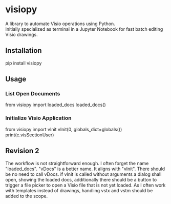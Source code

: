 # visiopy

A library to automate Visio operations using Python.  
Initially specialized as terminal in a Jupyter Notebook for fast batch editing Visio drawings.

## Installation

pip install visiopy

## Usage
### List Open Documents
from visiopy import loaded_docs
loaded_docs()

### Initialize Visio Application
from visiopy import vInit
vInit(0, globals_dict=globals())
print(c.visSectionUser)

## Revision 2
The workflow is not straightforward enough.
I often forget the name "loaded_docs". "vDocs" is a better name. It aligns with "vInit".
There should be no need to call vDocs. if vInit is called without arguments a dialog shall open, showing the loaded docs, additionally there should be a button to trigger a file picker to open a Visio file that is not yet loaded.
As I often work with templates instead of drawings, handling vstx and vstm should be added to the scope.

